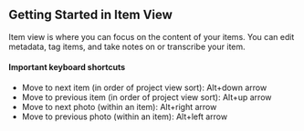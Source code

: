 ## Getting Started in Item View

Item view is where you can focus on the content of your items. You can edit metadata, tag items, and take notes on or transcribe your item.

#### Important keyboard shortcuts

* Move to next item \(in order of project view sort\): Alt+down arrow
* Move to previous item \(in order of project view sort\): Alt+up arrow
* Move to next photo \(within an item\): Alt+right arrow
* Move to previous photo \(within an item\): Alt+left arrow




